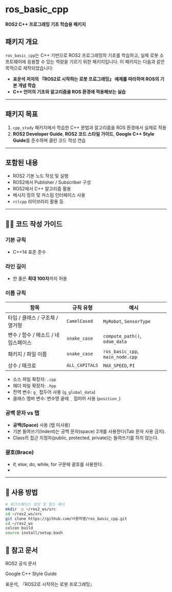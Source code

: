 # ros_basic_cpp

**ROS2 C++ 프로그래밍 기초 학습용 패키지**

## 패키지 개요

`ros_basic_cpp`는 C++ 기반으로 ROS2 프로그래밍의 기초를 학습하고, 실제 로봇 소프트웨어에 응용할 수 있는 역량을 기르기 위한 패키지입니다. 이 패키지는 다음과 같은 목적으로 제작되었습니다:

- **표운석 저자의 『ROS2로 시작하는 로봇 프로그래밍』 예제를 따라하며 ROS의 기본 개념 학습**
- **C++ 언어의 기초와 알고리즘을 ROS 환경에 적용해보는 실습**

---

## 패키지 목표

1. `cpp_study` 패키지에서 학습한 C++ 문법과 알고리즘을 ROS 환경에서 실제로 적용
2. **ROS2 Developer Guide**, **ROS2 코드 스타일 가이드**, **Google C++ Style Guide**를 준수하며 클린 코드 작성 연습

---

## 포함된 내용

- ROS2 기본 노드 작성 및 실행
- ROS2에서 Publisher / Subscriber 구성
- ROS2에서 C++ 알고리즘 활용
- 메시지 정의 및 커스텀 인터페이스 사용
- `rclcpp` 라이브러리 활용 등

---

## 🧑‍💻 코드 작성 가이드

### 기본 규칙

- C++14 표준 준수

### 라인 길이

- 한 줄은 **최대 100자**까지 허용

### 이름 규칙

| 항목                       | 규칙 유형        | 예시                             |
|----------------------------|------------------|----------------------------------|
| 타입 / 클래스 / 구조체 / 열거형 | `CamelCased`     | `MyRobot`, `SensorType`          |
| 변수 / 함수 / 메소드 / 네임스페이스 | `snake_case`     | `compute_path()`, `odom_data`    |
| 패키지 / 파일 이름           | `snake_case`     | `ros_basic_cpp`, `main_node.cpp` |
| 상수 / 매크로               | `ALL_CAPITALS`   | `MAX_SPEED`, `PI`                |

- 소스 파일 확장자: `.cpp`
- 헤더 파일 확장자: `.hpp`
- 전역 변수: `g_` 접두어 사용 (`g_global_data`)
- 클래스 멤버 변수: 변수명 끝에 `_` 접미어 사용 (`position_`)

### 공백 문자 vs 탭

- **공백(Space)** 사용 (탭 미사용)
- 기본 들여쓰기(Indent)는 공백 문자(space) 2개를 사용한다(Tab 문자 사용 금지).
- Class의 접근 지정자(public, protected, private)는 들여쓰기를 하지 않는다.

### 괄호(Brace)
- if, else, do, while, for 구문에 괄호를 사용한다.
- 
---

## 🚀 사용 방법

```bash
# 워크스페이스 생성 및 빌드 예시
mkdir -p ~/ros2_ws/src
cd ~/ros2_ws/src
git clone https://github.com/사용자명/ros_basic_cpp.git
cd ~/ros2_ws
colcon build
source install/setup.bash
```

## 📝 참고 문서
ROS2 공식 문서

Google C++ Style Guide

표운석, 『ROS2로 시작하는 로봇 프로그래밍』

